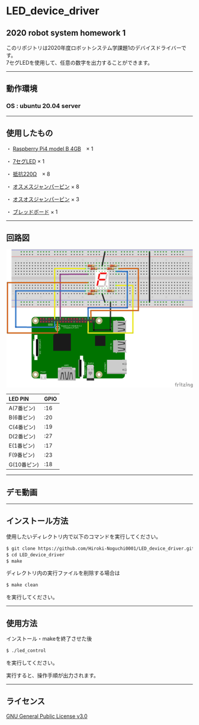 # LED_device_driver
2020 robot system homework 1
---
このリポジトリは2020年度ロボットシステム学課題1のデバイスドライバーです。
<br>
7セグLEDを使用して、任意の数字を出力することができます。

---
## 動作環境

### OS : ubuntu 20.04 server

---
## 使用したもの

・ [Raspberry Pi4 model B 4GB](https://akizukidenshi.com/catalog/g/gM-14778/)　× 1

・ [7セグLED](https://akizukidenshi.com/catalog/g/gI-04107/) × 1

・ [抵抗220Ω](https://akizukidenshi.com/catalog/g/gR-07972/)　× 8

・ [オスメスジャンパーピン](https://akizukidenshi.com/catalog/g/gC-08934/) × 8

・ [オスオスジャンパーピン](https://akizukidenshi.com/catalog/g/gC-05159/) × 3

・ [ブレッドボード](https://akizukidenshi.com/catalog/g/gP-09257/) × 1

---
## 回路図

![回路図](https://raw.githubusercontent.com/Hiroki-Noguchi0001/LED_device_driver/images/image1.png "回路図")


| LED PIN    | GPIO        |
|:-----------|:------------|
| A(7番ピン)  | :16         |
| B(6番ピン)  | :20         |
| C(4番ピン)  | :19         |
| D(2番ピン)  | :27         |
| E(1番ピン)  | :17         |
| F(9番ピン)  | :23         |
| G(10番ピン) | :18         |


---
## デモ動画

---
## インストール方法

使用したいディレクトリ内で以下のコマンドを実行してください。

```sh
$ git clone https://github.com/Hiroki-Noguchi0001/LED_device_driver.git
$ cd LED_device_driver
$ make
```
ディレクトリ内の実行ファイルを削除する場合は

```sh
$ make clean
```

を実行してください。

---
## 使用方法
インストール・makeを終了させた後

```sh
$ ./led_control
```

を実行してください。

実行すると、操作手順が出力されます。

---
## ライセンス
[GNU General Public License v3.0](https://github.com/Hiroki-Noguchi0001/LED_device_driver/blob/master/COPYING)
